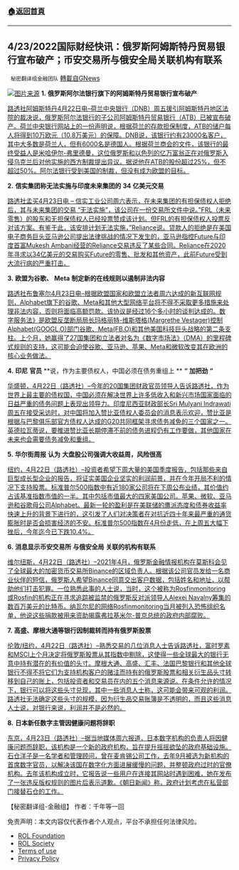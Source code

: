 ###  [:house:返回首頁](https://github.com/ourhimalayas/txt)
---


## 4/23/2022国际财经快讯：俄罗斯阿姆斯特丹贸易银行宣布破产；币安交易所与俄安全局关联机构有联系
` 秘密翻译组金融团队` [轉載自GNews](https://gnews.org/zh-hans/2399560/)

![](https://assets.gnews.org/wp-content/uploads/2022/04/图片1-148.png)[图片来源](https://www.reuters.com)
**1.** **俄罗斯阿尔法银行旗下的阿姆斯特丹贸易银行宣布破产**

[路透社阿姆斯特丹4月22日电–荷兰中央银行（DNB）周五援引阿姆斯特丹地区法院的裁决说，俄罗斯阿尔法银行的子公司阿姆斯特丹贸易银行（ATB）已被宣布破产。荷兰中央银行网站上的一份声明说，根据荷兰的存款担保制度，ATB的储户每人将得到10万欧元（10.8万美元）的保障。DNB说，该银行约有23000名客户，其中大多数是荷兰人，但有6000名是德国人。根据荷兰商会的文件，该银行的最终受益人是米哈伊尔-弗里德曼，这位俄罗斯和以色列的亿万富翁正在对俄罗斯入侵乌克兰后对他实施的西方制裁提出异议。据说他在ATB的股份超过25%，但不超过50%。阿尔法银行受到美国的制裁，但没有成为欧盟的目标。](https://www.reuters.com/business/finance/amsterdam-trade-bank-part-russias-alfa-bank-declared-bankrupt-2022-04-22/)

**2.** **信实集团称无法实施与印度未来集团的** **34** **亿美元交易**

[路透社孟买4月23日电 – 信实工业公司周六表示，在未来集团的有担保债权人拒绝后，其与未来集团的交易 “无法实施”，该公司在一份交易所文件中说。”FRL（未来零售）的股东和无担保债权人已经投票赞成该计划。但FRL的有担保债权人投票反对该方案。有鉴于此，该安排计划无法实施，”Reliance说。贷款人的拒绝是在美国电子商务巨头亚马逊公司提出法律挑战的情况下发生的，亚马逊指控Future与印度首富Mukesh Ambani经营的Reliance交易违反了某些合同。Reliance在2020年寻求以34亿美元的交易购买Future的零售、批发和其他资产，此前Future受到大流行病的严重打击。](https://www.reuters.com/business/retail-consumer/reliance-says-cannot-implement-34-bln-deal-with-indias-future-group-2022-04-23/)

**3.** **欧盟为谷歌、** **Meta** **制定新的在线规则以遏制非法内容**

[路透社布鲁塞尔4月23日电–根据欧盟国家和欧盟立法者周六达成的新互联网规则，Alphabet旗下的谷歌、Meta和其他大型网络平台将不得不采取更多措施来处理非法内容，否则将面临高额罚款。该协议是经过16个多小时的谈判达成的。数字服务法》是欧盟反垄断局局长玛格丽特-维斯塔格(Margrethe Vestager)控制Alphabet(GOOGL.O)部门谷歌、Meta(FB.O)和其他美国科技巨头战略的第二条支柱。上个月，她赢得了27国集团和立法者对名为《数字市场法》（DMA）的里程碑式规则的支持，这可能会迫使谷歌、亚马逊、苹果、Meta和微软改变其在欧洲的核心业务做法。](https://www.reuters.com/technology/eu-countries-lawmakers-clinch-deal-new-online-content-rules-2022-04-23/)

**4.** **印尼** **官员** **说，作为主要债权人，中国必须在债务重组上 ** **“** **加把劲** **“**

[华盛顿，4月22日（路透社）–今年的20国集团财政官员领导人告诉路透社，作为世界上最主要的债权国，中国必须在解决世界上许多低收入和新兴市场国家面临的日益严重的债务问题上表现出领导力。印度尼西亚财政部长Sri Mulyani Indrawati周五在接受采访时，对中国将加入赞比亚债权人委员会的消息表示欢迎，赞比亚是根据与巴黎俱乐部官方债权人达成的G20共同框架寻求债务减免的三个国家之一。英德拉瓦蒂说，要推进赞比亚长期停滞不前的债务进程仍有工作要做，其他国家在未来也会需要债务减免和重组。](https://www.reuters.com/business/finance/dominant-creditor-china-must-step-up-debt-restructuring-indonesias-indrawati-2022-04-22/)

**5.** **华尔街周报** **认为** **大盘股公司强调大收益周，风险很高**

[纽约，4月22日（路透社）–投资者希望下周大量的美国季度报告，包括那些来自巨型成长型企业的报告，将证实美国企业坚实的利润前景，并在今年开局不利的情况下支持股票。标准普尔500指数中有近180家公司将在下周公布业绩，其价值约占该基准指数市值的一半。其中包括市值最大的四家美国公司。苹果、微软、亚马逊和谷歌母公司Alphabet。最新一轮的盈利是在美联储的鹰派态度和债券收益率快速上升的背景下进行的，这引发了人们对决策者在对抗近四十年来最严重的通货膨胀时是否会损害经济的不安。标准普尔500指数在4月份走低，在上周五大幅下挫后，今年迄今已下跌10.4%。](https://www.reuters.com/business/wall-st-week-ahead-stakes-are-high-megacap-companies-highlight-big-earnings-week-2022-04-22/)

**6.** **消息显示币安交易所** **与俄安全局** **关联的机构有联系**

[维尔纽斯，4月22日（路透社）–2021年4月，俄罗斯金融情报机构在莫斯科会见了全球最大的加密货币交易所Binance的区域负责人。根据该公司官员发给一名商业伙伴的短信，俄罗斯人希望Binance同意交出客户数据，包括姓名和地址，以帮助他们打击犯罪。一位熟悉此事的人士说，当时，这个被称为Rosfinmonitoring或Rosfin的机构正在寻求追踪被监禁的俄罗斯反对派领导人Alexei Navalny筹集的数百万美元的比特币。纳瓦尔尼的网络Rosfinmonitoring当月被列入恐怖组织名单，他说这些捐款被用来资助揭露弗拉基米尔-普京总统的政府内部腐败。](https://www.reuters.com/technology/how-crypto-giant-binance-built-ties-russian-fsb-linked-agency-2022-04-22/)

**7.** **高盛、摩根大通等银行因制裁转而持有俄罗斯股票**

[伦敦/纽约，4月22日（路透社）–熟悉交易的几位消息人士告诉路透社，富时罗素和MSCI上个月决定将俄罗斯股票从其指数中剔除，这使得一些全球最大的银行无意中持有潜在的有价值的头寸。摩根大通、高盛、汇丰、法国巴黎银行和其他全球银行不得不将它们为支持机构客户的赌注而持有的俄罗斯股票和相关衍生品头寸转移到自己的账上，包括投资者和交易员在内的五个消息来源说。在条件允许的情况下，银行可以将这些头寸兑现，其中一些消息人士称，这可能会带来可观的利润。路透社无法确定这些头寸的规模，因为衍生品交易账簿是不透明的，而且这些消息人士说，对银行来说，利润并不是必然的。](https://www.reuters.com/business/exclusive-goldman-jpmorgan-among-banks-left-holding-russian-stocks-by-sanctions-2022-04-22/)

**8.** **日本新任数字主管因健康问题将辞职**

[东京，4月23日（路透社）–据当地媒体周六报道，日本数字机构的负责人将因健康问题而辞职，该机构是一个新的政府机构，旨在提升摇摇欲坠的政府基础设施。石仓洋子是一名学者和管理顾问，曾在麦肯锡公司工作，去年9月被选为新机构的首席数字官员，以解决该国在数字化方面进展缓慢的问题，并整顿政府过时的官僚机构。去年该机构成立时，它报告说一些用户在连接其网站时遇到困难，她在发布了一张违反版权规则的图片后表示道歉。《朝日新闻》称，政府计划考虑在私营部门接替石仓的工作。](https://www.reuters.com/world/asia-pacific/japans-new-digital-chief-resign-over-health-issues-media-2022-04-23/)

【秘密翻译组-金融组】
作者：千年等一回

 

免责声明：本文内容仅代表作者个人观点，平台不承担任何法律风险。

- [ROL Foundation](https://rolfoundation.org/)
- [ROL Society](https://rolsociety.org/)
- [Terms of use](https://gnews.org/terms-of-use-3/)
- [Privacy Policy](https://gnews.org/privacy-policy/)

